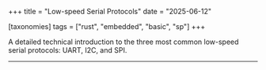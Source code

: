+++
title = "Low-speed Serial Protocols"
date = "2025-06-12"

[taxonomies]
tags = ["rust", "embedded", "basic", "sp"]
+++

A detailed technical introduction to the three most common low-speed serial protocols: UART, I2C, and SPI. 

<!-- more -->
---